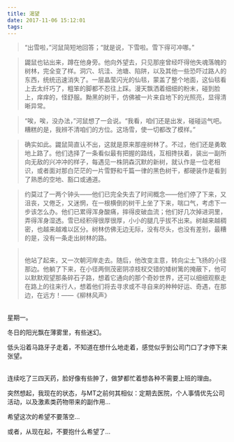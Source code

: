 ```yaml
---
title: 渴望
date: 2017-11-06 15:12:01
tags:
---
```


> “出雪啦，”河鼠简短地回答；“就是说，下雪啦。雪下得可冲哪。”

> 鼹鼠也钻出来，蹲在他身旁。他向外望去，只见那座曾经吓得他失魂落魄的树林，完全变了样。洞穴、坑洼、池塘、陷阱，以及其他一些恐吓过路人的东西，统统迅速消失了。一层晶莹闪光的仙毯，蒙盖了整个地面，这仙毯看上去太纤巧了，粗笨的脚都不忍往上踩。漫天飘洒着细细的粉末，碰到脸上，痒痒的，怪舒服。黝黑的树干，仿佛被一片来自地下的光照亮，显得清晰异常。

> “唉，唉，没办法，”河鼠想了一会说。“我看，咱们还是出发，碰碰运气吧。糟糕的是，我辨不清咱们的方位。这场雪，使一切都改了模样。”

> 确实如此。鼹鼠简直认不出，这就是原来那座树林了。不过，他们还是勇敢地上路了。他们选择了一条看似最有把握的路线，互相搀扶着，装出一副所向无敌的兴冲冲的样子，每遇见一株阴森沉默的新树，就认作是一位老相识，或者面对那白茫茫的一片雪野和千篇一律的黑色树干，都硬装作是看到了熟悉的空地、豁口或通道。

> 约莫过了一两个钟头——他们已完全失去了时间概念——他们停了下来，又沮丧，又倦乏，又迷惘，在一根横倒的树干上坐了下来，喘口气，考虑下一步该怎么办。他们已累得浑身酸痛，摔得皮破血流；他们好几次掉进洞里，弄得浑身湿透。雪已经积得很厚很厚，小小的腿几乎拔不出来。树越来越稠密，也越来越难以区分。树林仿佛无边无际，没有尽头，也没有差别，最糟的是，没有一条走出树林的路。

> <br />
> 他站了起来，又一次朝河岸走去。随后，他改变主意，转向尘土飞扬的小径那边。他躺了下来，在小径两侧茂密阴凉枝杈交错的矮树篱的掩蔽下，他可以默默观望那条碎石子路，想着它通向的那个奇妙世界，还可以细细观察走在路上的往来行人，想着他们将去寻求或不寻自来的种种好运、奇遇，在那边，在远方！——《柳林风声》

<br />
星期一。

冬日的阳光飘在薄雾里，有些迷幻。

低头沿着马路牙子走着，不知道在想什么地走着，感觉似乎到公司门口了才停下来张望。

<br />
连续吃了三四天药，脸好像有些肿了，做梦都忙着想各种不需要上班的理由。

突然想起，我现在的状态，与MT之前何其相似：定期去医院，个人事情优先公司活动，以及激素类药物带来的副作用...

希望这次的希望不要落空...

或者，从现在起，不要抱什么希望了...

